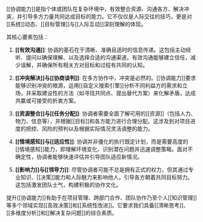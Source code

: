 [[协调能力]]是指个体或团队在复杂环境中，有效整合资源、沟通各方、解决冲突，并引导多方力量共同达成目标的能力。它不仅仅是人际交往的技巧，更是对[[系统]]动态、[[目标管理]]与[[人际互动]]深刻理解的体现。

其核心要素包括：

1.  **[[有效沟通]]**: 协调的基石在于清晰、准确且适时的信息传递。这包括主动倾听、提问以确保理解、以及选择合适的沟通渠道。有效沟通能够建立信任，减少误解，并确保所有相关方对目标和过程有共同的认知。

2.  **[[冲突解决]]与[[协商谈判]]**: 在多方协作中，冲突是必然的。[[协调能力]]要求能够识别冲突的根源，运用[[自定义搜索引擎]]分析不同利益方的需求和立场，并采取建设性的方法（如寻找共同点、提出替代方案）来化解矛盾，达成共赢或可接受的折衷方案。

3.  **[[资源整合]]与[[任务分配]]**: 协调者需要全面了解可用的[[资源]]（包括人力、物力、信息等），并根据[[目标]]和各方能力进行合理分配。这涉及到对项目进度的把控、风险的预判以及根据实际情况灵活调整的能力。

4.  **[[情境感知]]与[[适应性]]**: 协调并非僵化的执行既定计划，而是需要高度的[[情境感知]]能力，即理解环境变化、识别潜在问题并迅速调整策略。面对不确定性，协调者能够快速评估并引导团队适应新情况。

5.  **[[影响力]]与[[领导力]]**: 尽管协调者可能不总是拥有正式的权力，但其通过专业知识、[[决策]]能力和人际魅力来影响他人，引导各方朝着共同目标努力。这包括激发团队士气，构建积极的协作文化。

提升[[协调能力]]有助于在项目管理、跨部门合作、团队协作乃至个人[[知识管理]]等多个领域实现[[高效决策]]和[[系统性改进]]。它要求我们具备[[清晰思考]]、[[多维度分析]]和[[解决复杂问题]]的综合素质。